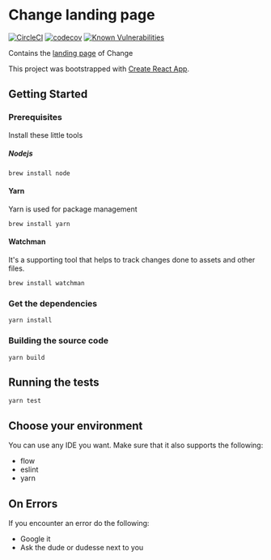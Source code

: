 # Change landing page

[![CircleCI](https://circleci.com/gh/ChangeFinance/landing/tree/master.svg?style=svg)](https://circleci.com/gh/ChangeFinance/landing/tree/master)
[![codecov](https://codecov.io/gh/ChangeFinance/landing/branch/master/graph/badge.svg)](https://codecov.io/gh/ChangeFinance/landing)
[![Known Vulnerabilities](https://snyk.io/test/github/ChangeFinance/landing/badge.svg?style=flat-square)](https://snyk.io/test/github/ChangeFinance/landing)


Contains the [landing page](https://www.getchange.com) of Change

This project was bootstrapped with [Create React App](https://github.com/facebookincubator/create-react-app).

## Getting Started

### Prerequisites

Install these little tools

##### Nodejs

```
brew install node
```

#### Yarn

Yarn is used for package management

```
brew install yarn
```

#### Watchman

It's a supporting tool that helps to track changes done to assets and other files.

```
brew install watchman
```

### Get the dependencies

```
yarn install
```

### Building the source code

```
yarn build
```

## Running the tests

```
yarn test
```
 
 ## Choose your environment

You can use any IDE you want. Make sure that it also supports the following:

* flow
* eslint
* yarn

## On Errors

If you encounter an error do the following:

* Google it
* Ask the dude or dudesse next to you
